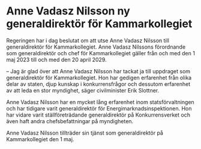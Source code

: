 # Anne Vadasz Nilsson ny generaldirektör för Kammarkollegiet

Regeringen har i dag beslutat om att utse Anne Vadasz Nilsson till generaldirektör för Kammarkollegiet. Anne Vadasz Nilssons förordnande som generaldirektör och chef för Kammarkollegiet gäller från och med den 1 maj 2023 till och med den 20 april 2029.

– Jag är glad över att Anne Vadasz Nilsson har tackat ja till uppdraget som generaldirektör för Kammarkollegiet. Hon har gedigen erfarenhet från olika delar av staten, djup kunskap i konkurrensfrågor och dessutom erfarenhet av att leda en stor myndighet, säger civilminister Erik Slottner.

Anne Vadasz Nilsson har en mycket lång erfarenhet inom statsförvaltningen och har tidigare varit generaldirektör för Energimarknadsinspektionen. Hon har vidare varit ställföreträdande generaldirektör på Konkurrensverket och även haft andra chefsbefattningar på myndigheten.

Anne Vadasz Nilsson tillträder sin tjänst som generaldirektör på Kammarkollegiet den 1 maj.
